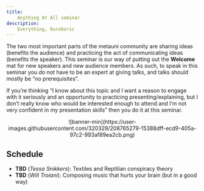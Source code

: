 ```yaml
---
title:
    Anything At All seminar
description:
    Everything, Ouroboric
---
```


The two most important parts of the metauni community are sharing ideas (benefits the audience) and practicing the act of communicating ideas (benefits the speaker). This seminar is our way of putting out the **Welcome** mat for new speakers and new audience members. As such, to speak in this seminar you *do not* have to be an expert at giving talks, and talks should mostly be “no prerequisites”.

If you’re thinking “I know about this topic and I want a reason to engage with it seriously and an opportunity to practicing presenting/explaining, but I don’t really know who would be interested enough to attend and I’m not very confident in my presentation skills” then you do it at this seminar.

<p align="center">
![banner-min](https://user-images.githubusercontent.com/320329/208765279-15388dff-ecd9-405a-97c2-993af89ea2cb.png)
</p>

## Schedule

* **TBD** (*Tessa Snikkers*): Textiles and Reptilian conspiracy theory
* **TBD** (*Will Troiani*): Composing music that hurts your brain (but in a good way)
